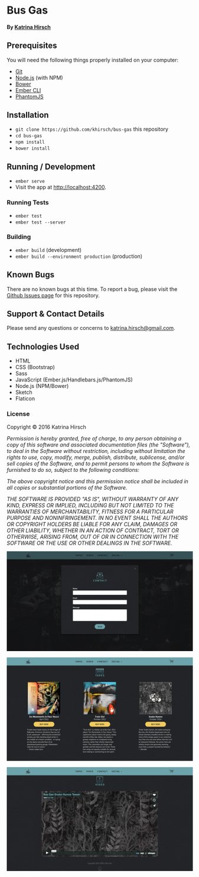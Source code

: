 # Bus Gas

#### By [Katrina Hirsch](https://github.com/khirsch)

## Prerequisites

You will need the following things properly installed on your computer:

* [Git](http://git-scm.com/)
* [Node.js](http://nodejs.org/) (with NPM)
* [Bower](http://bower.io/)
* [Ember CLI](http://ember-cli.com/)
* [PhantomJS](http://phantomjs.org/)

## Installation

* `git clone https://github.com/khirsch/bus-gas` this repository
* `cd bus-gas`
* `npm install`
* `bower install`

## Running / Development

* `ember serve`
* Visit the app at [http://localhost:4200](http://localhost:4200).

### Running Tests

* `ember test`
* `ember test --server`

### Building

* `ember build` (development)
* `ember build --environment production` (production)

## Known Bugs

There are no known bugs at this time. To report a bug, please visit the [Github Issues page](https://github.com/khirsch/bus-gas/issues) for this repository.

## Support & Contact Details

Please send any questions or concerns to katrina.hirsch@gmail.com.

## Technologies Used

* HTML
* CSS (Bootstrap)
* Sass
* JavaScript (Ember.js/Handlebars.js/PhantomJS)
* Node.js (NPM/Bower)
* Sketch
* Flaticon

### License

Copyright &copy; 2016 Katrina Hirsch

_Permission is hereby granted, free of charge, to any person obtaining a copy of this software and associated documentation files (the "Software"), to deal in the Software without restriction, including without limitation the rights to use, copy, modify, merge, publish, distribute, sublicense, and/or sell copies of the Software, and to permit persons to whom the Software is furnished to do so, subject to the following conditions:_

_The above copyright notice and this permission notice shall be included in all copies or substantial portions of the Software._

_THE SOFTWARE IS PROVIDED "AS IS", WITHOUT WARRANTY OF ANY KIND, EXPRESS OR IMPLIED, INCLUDING BUT NOT LIMITED TO THE WARRANTIES OF MERCHANTABILITY, FITNESS FOR A PARTICULAR PURPOSE AND NONINFRINGEMENT. IN NO EVENT SHALL THE AUTHORS OR COPYRIGHT HOLDERS BE LIABLE FOR ANY CLAIM, DAMAGES OR OTHER LIABILITY, WHETHER IN AN ACTION OF CONTRACT, TORT OR OTHERWISE, ARISING FROM, OUT OF OR IN CONNECTION WITH THE SOFTWARE OR THE USE OR OTHER DEALINGS IN THE SOFTWARE._

<p align="center">
  <img src="https://raw.githubusercontent.com/khirsch/bus-gas/master/public/contact-screenshot.png">
</p>
<p align="center">
  <img src="https://raw.githubusercontent.com/khirsch/bus-gas/master/public/tapes-screenshot.png">
</p>
<p align="center">
  <img src="https://raw.githubusercontent.com/khirsch/bus-gas/master/public/video-screenshot.png">
</p>
